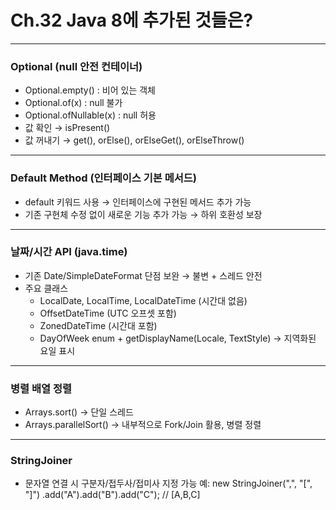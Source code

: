 # Ch.32 Java 8에 추가된 것들은?

---
### Optional (null 안전 컨테이너)
- Optional.empty() : 비어 있는 객체
- Optional.of(x) : null 불가
- Optional.ofNullable(x) : null 허용
- 값 확인 → isPresent()
- 값 꺼내기 → get(), orElse(), orElseGet(), orElseThrow()

---
### Default Method (인터페이스 기본 메서드)
- default 키워드 사용 → 인터페이스에 구현된 메서드 추가 가능
- 기존 구현체 수정 없이 새로운 기능 추가 가능 → 하위 호환성 보장

---
### 날짜/시간 API (java.time)
- 기존 Date/SimpleDateFormat 단점 보완 → 불변 + 스레드 안전
- 주요 클래스 
  - LocalDate, LocalTime, LocalDateTime (시간대 없음)
  - OffsetDateTime (UTC 오프셋 포함)
  - ZonedDateTime (시간대 포함)
  - DayOfWeek enum + getDisplayName(Locale, TextStyle) → 지역화된 요일 표시

---
### 병렬 배열 정렬
- Arrays.sort() → 단일 스레드 
- Arrays.parallelSort() → 내부적으로 Fork/Join 활용, 병렬 정렬

---
### StringJoiner
- 문자열 연결 시 구분자/접두사/접미사 지정 가능
   예:
   new StringJoiner(",", "[", "]")
   .add("A").add("B").add("C"); // [A,B,C]